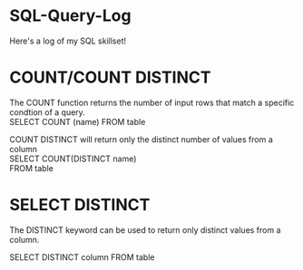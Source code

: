 # SQL-Query-Log
Here's a log of my SQL skillset!

# COUNT/COUNT DISTINCT
The COUNT function returns the number of input rows that match a specific condtion of a query.<br/>
SELECT COUNT (name) FROM table

COUNT DISTINCT will return only the distinct number of values from a column<br/>
SELECT COUNT(DISTINCT name)<br/>
FROM table

# SELECT DISTINCT
The DISTINCT keyword can be used to return only distinct values from a column.

SELECT DISTINCT column FROM table

